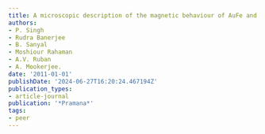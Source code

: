 ```yaml
---
title: A microscopic description of the magnetic behaviour of AuFe and NiMo alloys.
authors:
- P. Singh
- Rudra Banerjee
- B. Sanyal
- Moshiour Rahaman
- A.V. Ruban
- A. Mookerjee.
date: '2011-01-01'
publishDate: '2024-06-27T16:20:24.467194Z'
publication_types:
- article-journal
publication: '*Pramana*'
tags:
- peer
---
```

